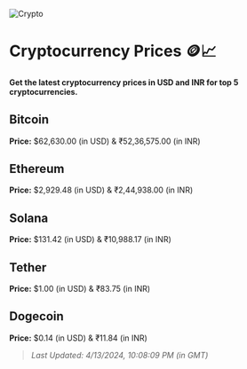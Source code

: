 
![Crypto](https://www.techguide.com.au/wp-content/uploads/2020/11/crypto3.jpeg)

# Cryptocurrency Prices 🪙📈

#### Get the latest cryptocurrency prices in USD and INR for top 5 cryptocurrencies.

## Bitcoin

**Price:** $62,630.00 (in USD) & ₹52,36,575.00 (in INR)

## Ethereum

**Price:** $2,929.48 (in USD) & ₹2,44,938.00 (in INR)

## Solana

**Price:** $131.42 (in USD) & ₹10,988.17 (in INR)

## Tether

**Price:** $1.00 (in USD) & ₹83.75 (in INR)

## Dogecoin

**Price:** $0.14 (in USD) & ₹11.84 (in INR)

> _Last Updated: 4/13/2024, 10:08:09 PM (in GMT)_
